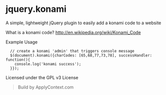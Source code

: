 # jquery.konami
A simple, lightweight jQuery plugin to easily add a konami code to a website

What is a konami code?
http://en.wikipedia.org/wiki/Konami_Code

Example Usage
```
  // create a konami 'admin' that triggers console message
  $(document).konami({charCodes: [65,68,77,73,78], successHandler: function(){
    console.log('konami success');
  }});
```

Licensed under the GPL v3 License
> Build by ApplyContext.com
